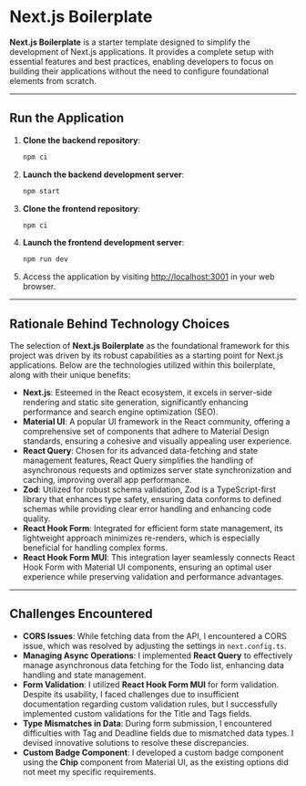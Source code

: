 # Next.js Boilerplate

**Next.js Boilerplate** is a starter template designed to simplify the development of Next.js applications. It provides a complete setup with essential features and best practices, enabling developers to focus on building their applications without the need to configure foundational elements from scratch.

---

## Run the Application

1. **Clone the backend repository**:

   ```bash
   npm ci
   ```

2. **Launch the backend development server**:

   ```bash
   npm start
   ```

3. **Clone the frontend repository**:

   ```bash
   npm ci
   ```

4. **Launch the frontend development server**:

   ```bash
   npm run dev
   ```

5. Access the application by visiting [http://localhost:3001](http://localhost:3001) in your web browser.

---

## Rationale Behind Technology Choices

The selection of **Next.js Boilerplate** as the foundational framework for this project was driven by its robust capabilities as a starting point for Next.js applications. Below are the technologies utilized within this boilerplate, along with their unique benefits:

- **Next.js**: Esteemed in the React ecosystem, it excels in server-side rendering and static site generation, significantly enhancing performance and search engine optimization (SEO).
- **Material UI**: A popular UI framework in the React community, offering a comprehensive set of components that adhere to Material Design standards, ensuring a cohesive and visually appealing user experience.
- **React Query**: Chosen for its advanced data-fetching and state management features, React Query simplifies the handling of asynchronous requests and optimizes server state synchronization and caching, improving overall app performance.
- **Zod**: Utilized for robust schema validation, Zod is a TypeScript-first library that enhances type safety, ensuring data conforms to defined schemas while providing clear error handling and enhancing code quality.
- **React Hook Form**: Integrated for efficient form state management, its lightweight approach minimizes re-renders, which is especially beneficial for handling complex forms.
- **React Hook Form MUI**: This integration layer seamlessly connects React Hook Form with Material UI components, ensuring an optimal user experience while preserving validation and performance advantages.

---

## Challenges Encountered

- **CORS Issues**: While fetching data from the API, I encountered a CORS issue, which was resolved by adjusting the settings in `next.config.ts`.
- **Managing Async Operations**: I implemented **React Query** to effectively manage asynchronous data fetching for the Todo list, enhancing data handling and state management.
- **Form Validation**: I utilized **React Hook Form MUI** for form validation. Despite its usability, I faced challenges due to insufficient documentation regarding custom validation rules, but I successfully implemented custom validations for the Title and Tags fields.
- **Type Mismatches in Data**: During form submission, I encountered difficulties with Tag and Deadline fields due to mismatched data types. I devised innovative solutions to resolve these discrepancies.
- **Custom Badge Component**: I developed a custom badge component using the **Chip** component from Material UI, as the existing options did not meet my specific requirements.
